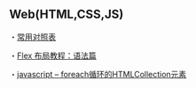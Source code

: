 ## Web(HTML,CSS,JS)
・[常用对照表](https://tool.oschina.net/commons?type=2)

・[Flex 布局教程：语法篇](http://www.ruanyifeng.com/blog/2015/07/flex-grammar.html)

・[javascript – foreach循环的HTMLCollection元素](https://codeday.me/bug/20170630/30733.html)
